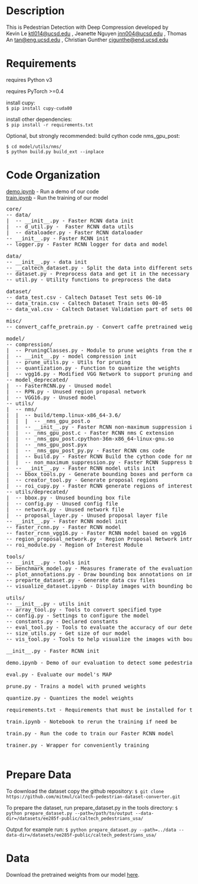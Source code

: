 # Description
This is Pedestrian Detection with Deep Compression developed by  
Kevin Le ktl014@ucsd.edu ,
Jeanette Nguyen jnn004@ucsd.edu ,
Thomas An tan@eng.ucsd.edu ,
Christian Gunther cjgunthe@end.ucsd.edu

# Requirements
requires Python v3

requires PyTorch >=0.4  

install cupy:  
`$ pip install cupy-cuda80`

install other dependencies:   
`$ pip install -r requirements.txt`

Optional, but strongly recommended: build cython code nms_gpu_post:
```
$ cd model/utils/nms/
$ python build.py build_ext --inplace
```

# Code Organization
[demo.ipynb](demo.ipynb) - Run a demo of our code  
[train.ipynb](train.ipynb) - Run the training of our model  
<pre>
core/  
-- data/  
|  -- __init__.py - Faster RCNN data init  
|  -- d_util.py -  Faster RCNN data utils
|  -- dataloader.py - Faster RCNN dataloader
-- __init__.py - Faster RCNN init
-- logger.py - Faster RCNN logger for data and model

data/
-- __init__.py - data init
-- __caltech_dataset.py - Split the data into different sets
-- dataset.py - Preprocess data and get it in the necessary format
-- util.py - Utility functions to preprocess the data

dataset/
-- data_test.csv - Caltech Dataset Test sets 06-10
-- data_train.csv - Caltech Dataset Train sets 00-05
-- data_val.csv - Caltech Dataset Validation part of sets 00-05

misc/
-- convert_caffe_pretrain.py - Convert caffe pretrained weights to be usable by our model

model/
-- compression/
|  -- PruningClasses.py - Module to prune weights from the model
|  -- __init__.py - model compression init
|  -- prune_utils.py - Utils for pruning
|  -- quantization.py - Function to quantize the weights
|  -- vgg16.py - Modified VGG Network to support pruning and quantization of weights
-- model_deprecated/
|  -- FasterRCNN.py - Unused model
|  -- RPN.py - Unused region propasal network
|  -- VGG16.py - Unused model
-- utils/
|  -- nms/
|  |  -- build/temp.linux-x86_64-3.6/
|  |  |  -- _nms_gpu_post.o
|  |  -- __init__.py - Faster RCNN non-maximum suppression init
|  |  -- _nms_gpu_post.c - Faster RCNN nms C extension
|  |  -- _nms_gpu_post.cpython-36m-x86_64-linux-gnu.so
|  |  -- _nms_gpu_post.pyx
|  |  -- _nms_gpu_post_py.py - Faster RCNN cms code
|  |  -- build.py - Faster RCNN Build the cython code for nms
|  |  -- non_maximum_suppression.py - Faster RCNN Suppress bounding boxes according to their IoUs
|  -- __init__.py - Faster RCNN model utils init
|  -- bbox_tools.py - Generate bounding boxes and perform calculations on them
|  -- creator_tool.py - Generate proposal regions
|  -- roi_cupy.py - Faster RCNN generate regions of interest
-- utils/deprecated/
|  -- bbox.py - Unused bounding box file
|  -- config.py - Unused config file
|  -- network.py - Unused network file
|  -- proposal_layer.py - Unused proposal layer file
-- __init__.py - Faster RCNN model init
-- faster_rcnn.py - Faster RCNN model
-- faster_rcnn_vgg16.py - Faster RCNN model based on vgg16
-- region_proposal_network.py - Region Proposal Network introduced in Faster R-CNN
-- roi_module.py - Region of Interest Module

tools/
-- __init__.py - tools init
-- benchmark_model.py - Measures framerate of the evaluation
-- plot_annotations.py - Draw bounding box annotations on images
-- preparte_dataset.py - Generate data csv files
-- visualize_dataset.ipynb - Display images with bounding boxes

utils/
-- __init__.py - utils init
-- array_tool.py - Tools to convert specified type
-- config.py - Settings to configure the model 
-- constants.py - Declared constants
-- eval_tool.py - Tools to evaluate the accuracy of our detections
-- size_utils.py - Get size of our model
-- vis_tool.py - Tools to help visualize the images with bounding boxes

__init__.py - Faster RCNN init

demo.ipynb - Demo of our evaluation to detect some pedestrians

eval.py - Evaluate our model's MAP

prune.py - Trains a model with pruned weights

quantize.py - Quantizes the model weights

requirements.txt - Requirements that must be installed for the model to run

train.ipynb - Notebook to rerun the training if need be

train.py - Run the code to train our Faster RCNN model

trainer.py - Wrapper for conveniently training

</pre>

# Prepare Data
To download the dataset copy the github repository:
`$ git clone https://github.com/mitmul/caltech-pedestrian-dataset-converter.git`

To prepare the dataset, run prepare_dataset.py in the tools directory:
`$ python prepare_dataset.py --path=/path/to/output --data-dir=/datasets/ee285f-public/caltech_pedestrians_usa/ `

Output for example run:
`$ python prepare_dataset.py --path=../data --data-dir=/datasets/ee285f-public/caltech_pedestrians_usa/`

# Data
Download the pretrained weights from our model [here](https://drive.google.com/open?id=1S2McCJo-od-BvVDGaOw8_NICjJvF9rDe).
